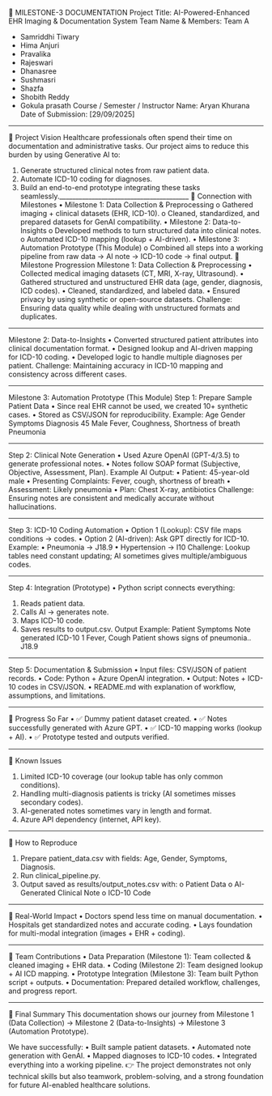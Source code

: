  📑 MILESTONE-3 DOCUMENTATION
Project Title: AI-Powered-Enhanced EHR Imaging & Documentation System
Team Name & Members: Team A
-	Samriddhi Tiwary
-	Hima Anjuri
-	Pravalika
-	Rajeswari
-	Dhanasree
-	Sushmasri
-	Shazfa
-	Shobith Reddy
-	Gokula prasath
Course / Semester / Instructor Name: Aryan Khurana
Date of Submission: [29/09/2025]
________________________________________
🔹 Project Vision
Healthcare professionals often spend their time on documentation and administrative tasks. 
Our project aims to reduce this burden by using Generative AI to:
1.	Generate structured clinical notes from raw patient data.
2.	Automate ICD-10 coding for diagnoses.
3.	Build an end-to-end prototype integrating these tasks seamlessly.________________________________________
🔹 Connection with Milestones
•	Milestone 1: Data Collection & Preprocessing
o	Gathered imaging + clinical datasets (EHR, ICD-10).
o	Cleaned, standardized, and prepared datasets for GenAI compatibility.
•	Milestone 2: Data-to-Insights
o	Developed methods to turn structured data into clinical notes.
o	Automated ICD-10 mapping (lookup + AI-driven).
•	Milestone 3: Automation Prototype (This Module)
o	Combined all steps into a working pipeline from raw data → AI note → ICD-10 code → final output.
🔹 Milestone Progression
Milestone 1: Data Collection & Preprocessing
•	Collected medical imaging datasets (CT, MRI, X-ray, Ultrasound).
•	Gathered structured and unstructured EHR data (age, gender, diagnosis, ICD codes).
•	Cleaned, standardized, and labeled data.
•	Ensured privacy by using synthetic or open-source datasets.
Challenge: Ensuring data quality while dealing with unstructured formats and duplicates.
________________________________________
Milestone 2: Data-to-Insights
•	Converted structured patient attributes into clinical documentation format.
•	Designed lookup and AI-driven mapping for ICD-10 coding.
•	Developed logic to handle multiple diagnoses per patient.
Challenge: Maintaining accuracy in ICD-10 mapping and consistency across different cases.
________________________________________
Milestone 3: Automation Prototype (This Module)
Step 1: Prepare Sample Patient Data
•	Since real EHR cannot be used, we created 10+ synthetic cases.
•	Stored as CSV/JSON for reproducibility.
Example:
Age	Gender	Symptoms	Diagnosis
45	Male	Fever, Coughness, Shortness of breath	Pneumonia

________________________________________
Step 2: Clinical Note Generation
•	Used Azure OpenAI (GPT-4/3.5) to generate professional notes.
•	Notes follow SOAP format (Subjective, Objective, Assessment, Plan).
Example AI Output:
•	Patient: 45-year-old male
•	Presenting Complaints: Fever, cough, shortness of breath
•	Assessment: Likely pneumonia
•	Plan: Chest X-ray, antibiotics
Challenge: Ensuring notes are consistent and medically accurate without hallucinations.
________________________________________
Step 3: ICD-10 Coding Automation
•	Option 1 (Lookup): CSV file maps conditions → codes.
•	Option 2 (AI-driven): Ask GPT directly for ICD-10.
Example:
•	Pneumonia → J18.9
•	Hypertension → I10
Challenge: Lookup tables need constant updating; AI sometimes gives multiple/ambiguous codes.
________________________________________
Step 4: Integration (Prototype)
•	Python script connects everything:
1.	Reads patient data.
2.	Calls AI → generates note.
3.	Maps ICD-10 code.
4.	Saves results to output.csv.
Output Example:
Patient	Symptoms	Note generated	ICD-10 
1	Fever, Cough	Patient shows signs of pneumonia..	J18.9
			
________________________________________
Step 5: Documentation & Submission
•	Input files: CSV/JSON of patient records.
•	Code: Python + Azure OpenAI integration.
•	Output: Notes + ICD-10 codes in CSV/JSON.
•	README.md with explanation of workflow, assumptions, and limitations.
________________________________________
🔹 Progress So Far
•	✅ Dummy patient dataset created.
•	✅ Notes successfully generated with Azure GPT.
•	✅ ICD-10 mapping works (lookup + AI).
•	✅ Prototype tested and outputs verified.
________________________________________
🔹 Known Issues
1.	Limited ICD-10 coverage (our lookup table has only common conditions).
2.	Handling multi-diagnosis patients is tricky (AI sometimes misses secondary codes).
3.	AI-generated notes sometimes vary in length and format.
4.	Azure API dependency (internet, API key).
________________________________________
🔹 How to Reproduce
1.	Prepare patient_data.csv with fields: Age, Gender, Symptoms, Diagnosis.
2.	Run clinical_pipeline.py.
3.	Output saved as results/output_notes.csv with:
o	Patient Data
o	AI-Generated Clinical Note
o	ICD-10 Code
________________________________________
🔹 Real-World Impact
•	Doctors spend less time on manual documentation.
•	Hospitals get standardized notes and accurate coding.
•	Lays foundation for multi-modal integration (images + EHR + coding).
________________________________________

🔹 Team Contributions
•	Data Preparation (Milestone 1): Team collected & cleaned imaging + EHR data.
•	Coding (Milestone 2): Team designed lookup + AI ICD mapping.
•	Prototype Integration (Milestone 3): Team built Python script + outputs.
•	Documentation: Prepared detailed workflow, challenges, and progress report.
________________________________________

🌟 Final Summary
This documentation shows our journey from Milestone 1 (Data Collection) → Milestone 2 (Data-to-Insights) → Milestone 3 (Automation Prototype).

We have successfully:
•	Built sample patient datasets.
•	Automated note generation with GenAI.
•	Mapped diagnoses to ICD-10 codes.
•	Integrated everything into a working pipeline.
👉 The project demonstrates not only technical skills but also teamwork, problem-solving, and a strong foundation for future AI-enabled healthcare solutions.

